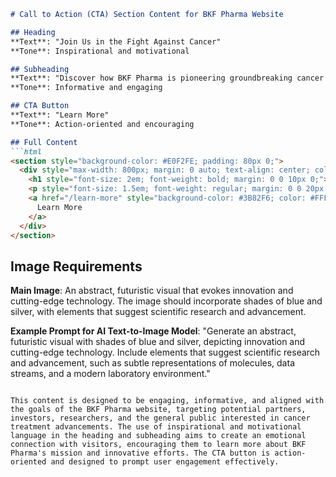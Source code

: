 ```markdown
# Call to Action (CTA) Section Content for BKF Pharma Website

## Heading
**Text**: "Join Us in the Fight Against Cancer"
**Tone**: Inspirational and motivational

## Subheading
**Text**: "Discover how BKF Pharma is pioneering groundbreaking cancer treatments."
**Tone**: Informative and engaging

## CTA Button
**Text**: "Learn More"
**Tone**: Action-oriented and encouraging

## Full Content
```html
<section style="background-color: #E0F2FE; padding: 80px 0;">
  <div style="max-width: 800px; margin: 0 auto; text-align: center; color: #1E3A8A;">
    <h1 style="font-size: 2em; font-weight: bold; margin: 0 0 10px 0;">Join Us in the Fight Against Cancer</h1>
    <p style="font-size: 1.5em; font-weight: regular; margin: 0 0 20px 0;">Discover how BKF Pharma is pioneering groundbreaking cancer treatments.</p>
    <a href="/learn-more" style="background-color: #3B82F6; color: #FFFFFF; padding: 15px 30px; border-radius: 4px; text-decoration: none; font-size: 1em; font-weight: bold; transition: background-color 0.3s;">
      Learn More
    </a>
  </div>
</section>
```

## Image Requirements
**Main Image**: An abstract, futuristic visual that evokes innovation and cutting-edge technology. The image should incorporate shades of blue and silver, with elements that suggest scientific research and advancement.

**Example Prompt for AI Text-to-Image Model**: "Generate an abstract, futuristic visual with shades of blue and silver, depicting innovation and cutting-edge technology. Include elements that suggest scientific research and advancement, such as subtle representations of molecules, data streams, and a modern laboratory environment."
```

This content is designed to be engaging, informative, and aligned with the goals of the BKF Pharma website, targeting potential partners, investors, researchers, and the general public interested in cancer treatment advancements. The use of inspirational and motivational language in the heading and subheading aims to create an emotional connection with visitors, encouraging them to learn more about BKF Pharma's mission and innovative efforts. The CTA button is action-oriented and designed to prompt user engagement effectively.
```